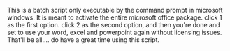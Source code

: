 This is a batch script only executable by the command prompt in microsoft windows. 
It is meant to activate the entire microsoft office package.
click 1 as the first option.
click 2 as the second option, and then you're done and set to use your word, excel and powerpoint again without licensing issues.
That'll be all.... do have a great time using this script.
